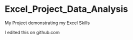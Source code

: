 # Excel_Project_Data_Analysis
My Project demonstrating my Excel Skills

I edited this on github.com
